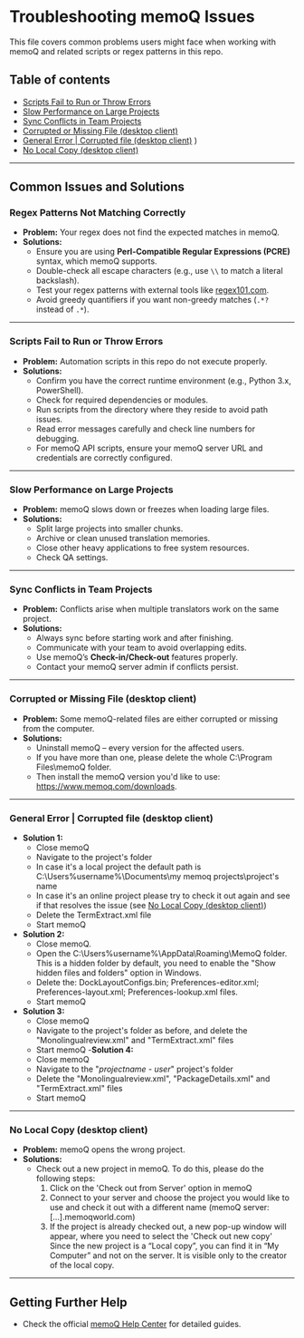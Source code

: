 # Troubleshooting memoQ Issues

This file covers common problems users might face when working with memoQ and related scripts or regex patterns in this repo.

## Table of contents

- [Scripts Fail to Run or Throw Errors](#scripts-fail-to-run-or-throw-errors)
- [Slow Performance on Large Projects](#slow-performanceon-large-projects)
- [Sync Conflicts in Team Projects](#sync-conflicts-in-team-projects)
- [Corrupted or Missing File (desktop client)](#corrupted-or-missing-file-desktop-client)
- [General Error | Corrupted file (desktop client)](#general-error-corrupted-file-desktop-client)
)
- [No Local Copy (desktop client)](#no-local-copy-desktop-client)

---

## Common Issues and Solutions

### Regex Patterns Not Matching Correctly
- **Problem:** Your regex does not find the expected matches in memoQ.
- **Solutions:**
  - Ensure you are using **Perl-Compatible Regular Expressions (PCRE)** syntax, which memoQ supports.
  - Double-check all escape characters (e.g., use `\\` to match a literal backslash).
  - Test your regex patterns with external tools like [regex101.com](https://regex101.com/).
  - Avoid greedy quantifiers if you want non-greedy matches (`.*?` instead of `.*`).

---

### Scripts Fail to Run or Throw Errors
- **Problem:** Automation scripts in this repo do not execute properly.
- **Solutions:**
  - Confirm you have the correct runtime environment (e.g., Python 3.x, PowerShell).
  - Check for required dependencies or modules.
  - Run scripts from the directory where they reside to avoid path issues.
  - Read error messages carefully and check line numbers for debugging.
  - For memoQ API scripts, ensure your memoQ server URL and credentials are correctly configured.

---

### Slow Performance on Large Projects
- **Problem:** memoQ slows down or freezes when loading large files.
- **Solutions:**
  - Split large projects into smaller chunks.
  - Archive or clean unused translation memories.
  - Close other heavy applications to free system resources.
  - Check QA settings.

---

### Sync Conflicts in Team Projects
- **Problem:** Conflicts arise when multiple translators work on the same project.
- **Solutions:**
  - Always sync before starting work and after finishing.
  - Communicate with your team to avoid overlapping edits.
  - Use memoQ’s **Check-in/Check-out** features properly.
  - Contact your memoQ server admin if conflicts persist.

---

### Corrupted or Missing File (desktop client)
- **Problem:** Some memoQ-related files are either corrupted or missing from the computer.
- **Solutions:**
  - Uninstall memoQ – every version for the affected users.
  - If you have more than one, please delete the whole C:\Program Files\memoQ folder.
  - Then install the memoQ version you'd like to use: https://www.memoq.com/downloads.
 
---

### General Error | Corrupted file (desktop client)
- **Solution 1:** 
  - Close memoQ
  - Navigate to the project's folder
  - In case it's a local project the default path is C:\Users\%username%\Documents\my memoq projects\project's name
  - In case it's an online project please try to check it out again and see if that resolves the issue (see [No Local Copy (desktop client)](#no-local-copy-desktop-client))
  - Delete the TermExtract.xml file
  - Start memoQ
- **Solution 2:**
  - Close memoQ.
  - Open the C:\Users\%username%\AppData\Roaming\MemoQ folder. This is a hidden folder by default, you need to enable the "Show hidden files and folders" option in Windows.
  - Delete the: DockLayoutConfigs.bin; Preferences-editor.xml; Preferences-layout.xml; Preferences-lookup.xml files.
  - Start memoQ
- **Solution 3:**
  - Close memoQ
  - Navigate to the project's folder as before, and delete the "Monolingualreview.xml" and "TermExtract.xml" files
  - Start memoQ
-**Solution 4:**
  - Close memoQ
  - Navigate to the "*projectname - user*" project's folder
  - Delete the "Monolingualreview.xml", "PackageDetails.xml" and "TermExtract.xml" files
  - Start memoQ

---

### No Local Copy (desktop client)
- **Problem:** memoQ opens the wrong project.
- **Solutions:**
  - Check out a new project in memoQ. To do this, please do the following steps:
    1. Click on the 'Check out from Server' option in memoQ
    2. Connect to your server and choose the project you would like to use and check it out with a different name (memoQ server: [...].memoqworld.com)
    3. If the project is already checked out, a new pop-up window will appear, where you need to select the 'Check out new copy'
       Since the new project is a “Local copy”, you can find it in “My Computer” and not on the server. It is visible only to the creator of the local copy.

---

## Getting Further Help

- Check the official [memoQ Help Center](https://help.memoq.com/) for detailed guides.
